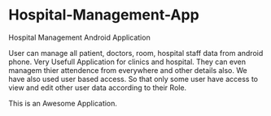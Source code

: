 # Hospital-Management-App
Hospital Management Android Application

User can manage all patient, doctors, room, hospital staff data from android phone.
Very Usefull Application for clinics and hospital. They can even managem thier attendence from everywhere and other details also.
We have also used user based access. So that only some user have access to view and edit other user data according to their Role.

This is an Awesome Application.
